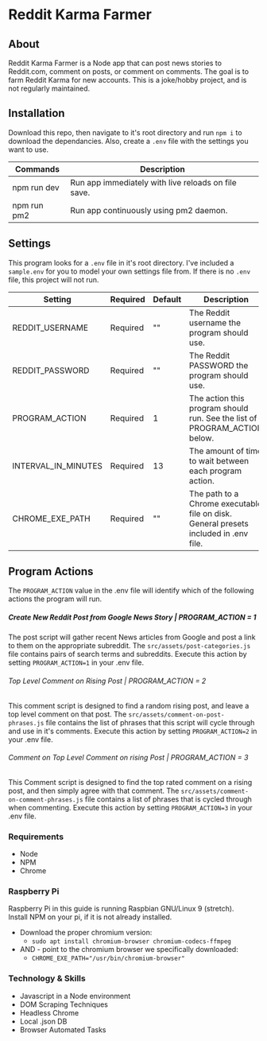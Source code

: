 # Reddit Karma Farmer

## About

Reddit Karma Farmer is a Node app that can post news stories to Reddit.com, comment on posts, or comment on comments. The goal is to farm Reddit Karma for new accounts. This is a joke/hobby project, and is not regularly maintained.

## Installation

Download this repo, then navigate to it's root directory and run `npm i` to download the dependancies. Also, create a `.env` file with the settings you want to use.

| Commands    | Description                                         |
| ----------- | --------------------------------------------------- |
| npm run dev | Run app immediately with live reloads on file save. |
| npm run pm2 | Run app continuously using pm2 daemon.              |

## Settings

This program looks for a `.env` file in it's root directory. I've included a `sample.env` for you to model your own settings file from. If there is no `.env` file, this project will not run.

| Setting             | Required | Default | Description                                                                          |
| ------------------- | -------- | ------- | ------------------------------------------------------------------------------------ |
| REDDIT_USERNAME     | Required | ""      | The Reddit username the program should use.                                          |
| REDDIT_PASSWORD     | Required | ""      | The Reddit PASSWORD the program should use.                                          |
| PROGRAM_ACTION      | Required | 1       | The action this program should run. See the list of PROGRAM_ACTION below.            |
| INTERVAL_IN_MINUTES | Required | 13      | The amount of time to wait between each program action.                              |
| CHROME_EXE_PATH     | Required | ""      | The path to a Chrome executable file on disk. General presets included in .env file. |

## Program Actions

The `PROGRAM_ACTION` value in the .env file will identify which of the following actions the program will run.

##### Create New Reddit Post from Google News Story | PROGRAM_ACTION = 1

The post script will gather recent News articles from Google and post a link to them on the appropriate subreddit. The `src/assets/post-categories.js` file contains pairs of search terms and subreddits. Execute this action by setting `PROGRAM_ACTION=1` in your .env file.

###### Top Level Comment on Rising Post | PROGRAM_ACTION = 2

This comment script is designed to find a random rising post, and leave a top level comment on that post. The `src/assets/comment-on-post-phrases.js` file contains the list of phrases that this script will cycle through and use in it's comments. Execute this action by setting `PROGRAM_ACTION=2` in your .env file.

###### Comment on Top Level Comment on rising Post | PROGRAM_ACTION = 3

This Comment script is designed to find the top rated comment on a rising post, and then simply agree with that comment. The `src/assets/comment-on-comment-phrases.js` file contains a list of phrases that is cycled through when commenting. Execute this action by setting `PROGRAM_ACTION=3` in your .env file.

### Requirements

- Node
- NPM
- Chrome

### Raspberry Pi

Raspberry Pi in this guide is running Raspbian GNU/Linux 9 (stretch).  
Install NPM on your pi, if it is not already installed.

- Download the proper chromium version:
  - `sudo apt install chromium-browser chromium-codecs-ffmpeg`
- AND - point to the chromium browser we specifically downloaded:
  - `CHROME_EXE_PATH="/usr/bin/chromium-browser"`

### Technology & Skills

- Javascript in a Node environment
- DOM Scraping Techniques
- Headless Chrome
- Local .json DB
- Browser Automated Tasks
